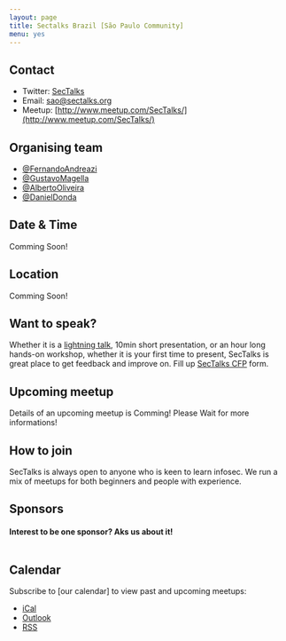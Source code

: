 ```yaml
---
layout: page
title: Sectalks Brazil [São Paulo Community]
menu: yes
---
```


## Contact 

* Twitter: [SecTalks](https://twitter.com/sectalks_sao)
* Email: [sao@sectalks.org](mailto:sao@sectalks.org)
* Meetup: [http://www.meetup.com/SecTalks/](http://www.meetup.com/SecTalks/)

## Organising team 

* [@FernandoAndreazi](https://twitter.com/fandreazi) 
* [@GustavoMagella](https://twitter.com/gustavomagella)
* [@AlbertoOliveira](https://twitter.com/_AlbertoOliveir)
* [@DanielDonda](https://twitter.com/DanielDonda)

## Date & Time 

Comming Soon!

## Location 

Comming Soon!

## Want to speak?

Whether it is a [lightning talk](https://en.wikipedia.org/wiki/Lightning_talk), 10min short presentation, or an hour long hands-on workshop, whether it is your first time to present, SecTalks is great place to get feedback and improve on.
Fill up [SecTalks CFP](http://j.mp/sectalkscfp) form.

## Upcoming meetup 

Details of an upcoming meetup is Comming! Please Wait for more informations!

## How to join

SecTalks is always open to anyone who is keen to learn infosec.
We run a mix of meetups for both beginners and people with experience.


## Sponsors
#### Interest to be one sponsor? Aks us about it!
<a href="http://www.pwc.com.au" 
   title="">
    <img src="{{ site.baseurl }}/images/sponsors/" 
         alt="" 
         class="sponsor">
</a>

## Calendar 

Subscribe to [our calendar] to view past and upcoming meetups:

* [iCal](webcal://www.meetup.com/)
* [Outlook](http://www.meetup.com/)
* [RSS](http://www.meetup.com/)
